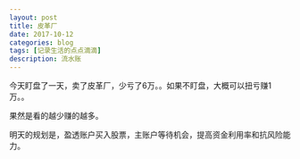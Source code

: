 ```yaml
---
layout: post
title: 皮革厂
date: 2017-10-12
categories: blog
tags: [记录生活的点点滴滴]
description: 流水账
---
```


今天盯盘了一天，卖了皮革厂，少亏了6万。。如果不盯盘，大概可以扭亏赚1万。。

果然是看的越少赚的越多。

明天的规划是，盈透账户买入股票，主账户等待机会，提高资金利用率和抗风险能力。











 















